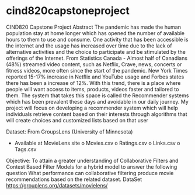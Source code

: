 # cind820capstoneproject
CIND820 Capstone Project
Abstract
The pandemic has made the human population stay at home longer which has opened the number of available hours to them to use and consume. One activity that has been accessible is the internet and the usage has increased over time due to the lack of alternative activities and the choice to participate and be stimulated by the offerings of the Internet. From Statistics Canada - Almost half of Canadians (48%) streamed video content, such as Netflix, Crave, news, concerts or fitness videos, more often since the start of the pandemic. New York Times reported 15-17% increase in Netflix and YouTube usage and Forbes states there has been a increase of 12%. 
With this trend, there is a place where people will want access to items, products, videos faster and tailored to them. The system that takes this space is called the Recommender systems which has been prevalent these days and avoidable in our daily journey. My project will focus on developing a recommender system which will help individuals retrieve content based on their interests through algorithms that will create choices and customized lists based on that user

Dataset: From GroupsLens (University of Minnesota)
-	Available at MovieLens site
o	Movies.csv
o	Ratings.csv
o	Links.csv
o	Tags.csv

Objective: To attain a greater understanding of Collaborative Filters and Contest Based Filter Models for a hybrid model to answer the following question
What performance can collaborative filtering produce movie recommendations based on the related dataset.
DataSet
https://grouplens.org/datasets/movielens/

